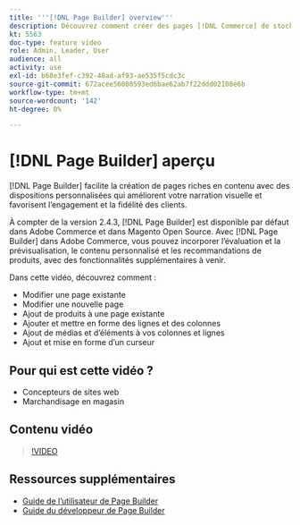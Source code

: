 ```yaml
---
title: '''[!DNL Page Builder] overview'''
description: Découvrez comment créer des pages [!DNL Commerce] de stocker des pages dans l’administrateur à l’aide de [!DNL Page Builder].
kt: 5563
doc-type: feature video
role: Admin, Leader, User
audience: all
activity: use
exl-id: b68e3fef-c392-48ad-af93-ae535f5cdc3c
source-git-commit: 672acee56080593ed6bae62ab7f22ddd02108e6b
workflow-type: tm+mt
source-wordcount: '142'
ht-degree: 0%

---
```


# [!DNL Page Builder] aperçu

[!DNL Page Builder] facilite la création de pages riches en contenu avec des dispositions personnalisées qui améliorent votre narration visuelle et favorisent l’engagement et la fidélité des clients.

À compter de la version 2.4.3, [!DNL Page Builder] est disponible par défaut dans Adobe Commerce et dans Magento Open Source. Avec [!DNL Page Builder] dans Adobe Commerce, vous pouvez incorporer l’évaluation et la prévisualisation, le contenu personnalisé et les recommandations de produits, avec des fonctionnalités supplémentaires à venir.

Dans cette vidéo, découvrez comment :

- Modifier une page existante
- Modifier une nouvelle page
- Ajout de produits à une page existante
- Ajouter et mettre en forme des lignes et des colonnes
- Ajout de médias et d’éléments à vos colonnes et lignes
- Ajout et mise en forme d’un curseur

## Pour qui est cette vidéo ?

- Concepteurs de sites web
- Marchandisage en magasin

## Contenu vidéo

>[!VIDEO](https://video.tv.adobe.com/v/343781?quality=12&learn=on)

## Ressources supplémentaires

- [Guide de l’utilisateur de Page Builder](https://docs.magento.com/user-guide/cms/page-builder.html)
- [Guide du développeur de Page Builder](https://devdocs.magento.com/page-builder/docs/index.html)
